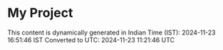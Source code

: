 # My Project

This content is dynamically generated in Indian Time (IST): 2024-11-23 16:51:46 IST
Converted to UTC: 2024-11-23 11:21:46 UTC
